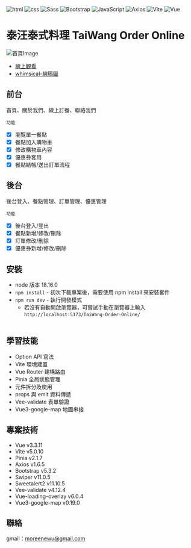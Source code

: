 ![html](https://img.shields.io/badge/HTML5-E34F26?style=for-the-badge&logo=html5&logoColor=white)
![css](https://img.shields.io/badge/CSS3-1572B6?style=for-the-badge&logo=css3&logoColor=white)
![Sass](https://img.shields.io/badge/Sass-CC6699?style=for-the-badge&logo=sass&logoColor=white)
![Bootstrap](https://img.shields.io/badge/Bootstrap-563D7C?style=for-the-badge&logo=bootstrap&logoColor=white)
![JavaScript](https://img.shields.io/badge/JavaScript-323330?style=for-the-badge&logo=javascript&logoColor=F7DF1E)
![Axios](https://img.shields.io/badge/axios-671ddf?&style=for-the-badge&logo=axios&logoColor=white)
![Vite](https://img.shields.io/badge/Vite-B73BFE?style=for-the-badge&logo=vite&logoColor=FFD62E)
![Vue](https://img.shields.io/badge/Vue%20js-35495E?style=for-the-badge&logo=vuedotjs&logoColor=4FC08D)

# 泰汪泰式料理 TaiWang Order Online
![首頁Image](https://i.imgur.com/X2l5PVz.png)
* [線上觀看](https://moreene.github.io/TaiWang-Order-Online/)
* [whimsical-線稿圖](https://whimsical.com/SyvMgRNwgLNikhvi9Femsh)

## 前台  
首頁、關於我們、線上訂餐、聯絡我們

`功能`<br>
- [x] 瀏覽單一餐點
- [x] 餐點加入購物車
- [x] 修改購物車內容
- [x] 優惠券套用
- [x] 餐點結帳/送出訂單流程

## 後台  
後台登入、餐點管理、訂單管理、優惠管理  

`功能`<br>
- [x] 後台登入/登出
- [x] 餐點新增/修改/刪除
- [x] 訂單修改/刪除
- [x] 優惠券新增/修改/刪除

## 安裝
* node 版本 18.16.0
* `npm install` - 初次下載專案後，需要使用 npm install 來安裝套件  
* `npm run dev` - 執行開發模式  
  * 若沒有自動開啟瀏覽器，可嘗試手動在瀏覽器上輸入 `http://localhost:5173/TaiWang-Order-Online/`<br><br>

## 學習技能
* Option API 寫法
* Vite 環境建置
* Vue Router 建構路由
* Pinia 全局狀態管理
* 元件拆分及使用
* props 與 emit 資料傳遞
* Vee-validate 表單驗證
* Vue3-google-map 地圖串接

## 專案技術
* Vue v3.3.11
* Vite v5.0.10
* Pinia v2.1.7
* Axios v1.6.5
* Bootstrap v5.3.2
* Swiper v11.0.5
* Sweetalert2 v11.10.5
* Vee-validate v4.12.4
* Vue-loading-overlay v6.0.4
* Vue3-google-map v0.19.0

## 聯絡
gmail：moreenewu@gmail.com
